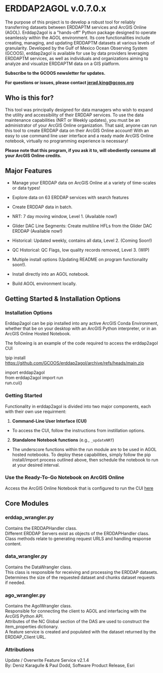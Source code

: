 # ERDDAP2AGOL v.0.7.0.x

The purpose of this project is to develop a robust tool for reliably transferring datasets between ERDDAPTM services and ArcGIS Online (AGOL). Erddap2agol is a "hands-off" Python package designed to operate seamlessly within the AGOL environment. Its core functionalities include creating, managing, and updating ERDDAPTM datasets at various levels of granularity. Developed by the Gulf of Mexico Ocean Observing System (GCOOS), erddap2agol is available for use by data providers leveraging ERDDAPTM services, as well as individuals and organizations aiming to analyze and visualize ERDDAPTM data on a GIS platform.

**Subscribe to the GCOOS newsletter for updates.** <br />

**For questions or issues, please contact jerad.king@gcoos.org** <br />

## Who is this for?
This tool was principally designed for data managers who wish to expand the utility and accessibility of their ERDDAP services. To use the data maintenance capabilities (NRT or Weekly updates), you must be an administrator of your ArcGIS Online organization. That said, anyone can run this tool to create ERDDAP data on their ArcGIS Online account! With an easy to use command line user interface and a ready made ArcGIS Online notebook, virtually no programming experience is necessary! <br />       

**Please note that this program, if you ask it to, will obediently consume all your ArcGIS Online credits.** <br />       


## Major Features
- Manage your ERDDAP data on ArcGIS Online at a variety of time-scales or data types!
- Explore data on 63 ERDDAP services with search features  
- Create ERDDAP data in batch.          
- NRT: 7 day moving window, Level 1. (Available now!)
- Glider DAC Line Segments: Create multiline HFLs from the Glider DAC ERDDAP (Available now!)  
- Historical: Updated weekly, contains all data, Level 2. (Coming Soon!)
- QC Historical: QC Flags, low quality records removed, Level 3. (WIP) <br />

- Multiple install options (Updating README on program functionality soon!).
- Install directly into an AGOL notebook.
- Build AGOL environment locally. <br /> 


## Getting Started & Installation Options
### Installation Options
Erddap2agol can be pip installed into any active ArcGIS Conda Environment, whether that be on your desktop with an ArcGIS Python interpreter, or in an ArcGIS Online Hosted Notebook. </br>

The following is an example of the code required to access the erddap2agol CUI

!pip install https://github.com/GCOOS/erddap2agol/archive/refs/heads/main.zip <br /> 

import erddap2agol <br /> 
from erddap2agol import run <br /> 
run.cui() <br /> 


### Getting Started
Functionality in erddap2agol is divided into two major components, each with their own use requirment:
1. **Command-Line User Interface (CUI)**
- To access the CUI, follow the instructions from instillation options. </br> 
2. **Standalone Notebook functions** (e.g., `_updateNRT`)
- The underscore functions within the run module are to be used in AGOL hosted notebooks. To deploy these capabilities, simply follow the pip install/import process outlined above, then schedule the notebook to run at your desired interval. </br>

### Use the Ready-To-Go Notebook on ArcGIS Online
Access the ArcGIS Online Notebook that is configured to run the CUI [here](https://gcoos.maps.arcgis.com/home/item.html?id=5984f942bfac44e9988406193d3486ee)

## Core Modules

### erddap_wrangler.py
Contains the ERDDAPHandler class.<br />
Different ERDDAP Servers exist as objects of the ERDDAPHandler class. <br />
Class methods relate to generating request URLS and handling response content.<br />

### data_wrangler.py
Contains the DataWrangler class. <br />
This class is responsible for receiving and processing the ERDDAP datasets.<br />
Determines the size of the requested dataset and chunks dataset requests if needed. <br />   

### ago_wrangler.py
Contains the AgolWrangler class. <br />
Responsible for connecting the client to AGOL and interfacing with the ArcGIS Python API. <br />
Attributes of the NC Global section of the DAS are used to construct the item_properties dictionary. <br />
A feature service is created and populated with the dataset returned by the ERDDAP_Client URL. <br />


### Attributions
Update / Overwrite Feature Service v2.1.4 <br />
By: Deniz Karagulle & Paul Dodd, Software Product Release, Esri 


